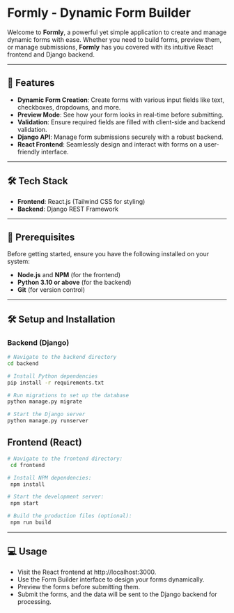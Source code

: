 # Formly - Dynamic Form Builder

Welcome to **Formly**, a powerful yet simple application to create and manage dynamic forms with ease. Whether you need to build forms, preview them, or manage submissions, **Formly** has you covered with its intuitive React frontend and Django backend.

---

## 🚀 Features

- **Dynamic Form Creation**: Create forms with various input fields like text, checkboxes, dropdowns, and more.
- **Preview Mode**: See how your form looks in real-time before submitting.
- **Validation**: Ensure required fields are filled with client-side and backend validation.
- **Django API**: Manage form submissions securely with a robust backend.
- **React Frontend**: Seamlessly design and interact with forms on a user-friendly interface.

---

## 🛠️ Tech Stack

- **Frontend**: React.js (Tailwind CSS for styling)
- **Backend**: Django REST Framework
---


## 🚧 Prerequisites

Before getting started, ensure you have the following installed on your system:

- **Node.js** and **NPM** (for the frontend)
- **Python 3.10 or above** (for the backend)
- **Git** (for version control)

---

## 🛠️ Setup and Installation

### Backend (Django)

```bash
# Navigate to the backend directory
cd backend

# Install Python dependencies
pip install -r requirements.txt

# Run migrations to set up the database
python manage.py migrate

# Start the Django server
python manage.py runserver
```

## Frontend (React)

```bash
# Navigate to the frontend directory:
 cd frontend

# Install NPM dependencies:
 npm install

# Start the development server:
 npm start

# Build the production files (optional):
 npm run build

```

---

## 💻 Usage
- Visit the React frontend at http://localhost:3000.
- Use the Form Builder interface to design your forms dynamically.
- Preview the forms before submitting them.
- Submit the forms, and the data will be sent to the Django backend for processing.
